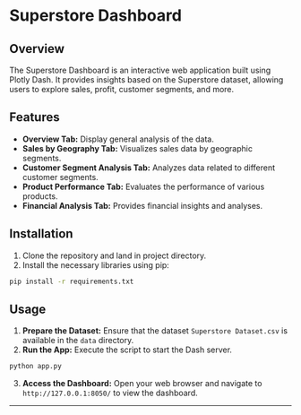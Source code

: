 # Superstore Dashboard

## Overview

The Superstore Dashboard is an interactive web application built using Plotly Dash. It provides insights based on the Superstore dataset, allowing users to explore sales, profit, customer segments, and more.

## Features

- **Overview Tab:** Display general analysis of the data.
- **Sales by Geography Tab:** Visualizes sales data by geographic segments.
- **Customer Segment Analysis Tab:** Analyzes data related to different customer segments.
- **Product Performance Tab:** Evaluates the performance of various products.
- **Financial Analysis Tab:** Provides financial insights and analyses.

## Installation
1. Clone the repository and land in project directory.
2. Install the necessary libraries using pip:
```bash
pip install -r requirements.txt
```

## Usage

1. **Prepare the Dataset:** Ensure that the dataset `Superstore Dataset.csv` is available in the `data` directory.
2. **Run the App:** Execute the script to start the Dash server.
```bash
python app.py
```
3. **Access the Dashboard:** Open your web browser and navigate to `http://127.0.0.1:8050/` to view the dashboard.

---
